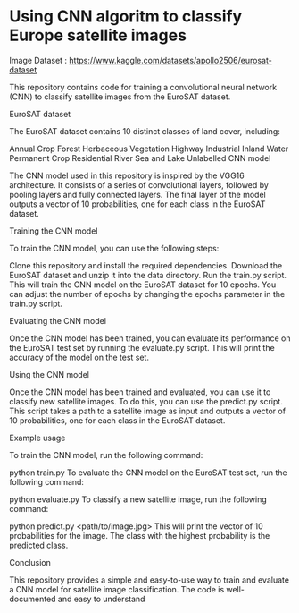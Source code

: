 # Using CNN algoritm to classify Europe satellite images 
Image Dataset : https://www.kaggle.com/datasets/apollo2506/eurosat-dataset

This repository contains code for training a convolutional neural network (CNN) to classify satellite images from the EuroSAT dataset.

EuroSAT dataset

The EuroSAT dataset contains 10 distinct classes of land cover, including:

Annual Crop
Forest
Herbaceous Vegetation
Highway
Industrial
Inland Water
Permanent Crop
Residential
River
Sea and Lake
Unlabelled
CNN model

The CNN model used in this repository is inspired by the VGG16 architecture. It consists of a series of convolutional layers, followed by pooling layers and fully connected layers. The final layer of the model outputs a vector of 10 probabilities, one for each class in the EuroSAT dataset.

Training the CNN model

To train the CNN model, you can use the following steps:

Clone this repository and install the required dependencies.
Download the EuroSAT dataset and unzip it into the data directory.
Run the train.py script.
This will train the CNN model on the EuroSAT dataset for 10 epochs. You can adjust the number of epochs by changing the epochs parameter in the train.py script.

Evaluating the CNN model

Once the CNN model has been trained, you can evaluate its performance on the EuroSAT test set by running the evaluate.py script. This will print the accuracy of the model on the test set.

Using the CNN model

Once the CNN model has been trained and evaluated, you can use it to classify new satellite images. To do this, you can use the predict.py script. This script takes a path to a satellite image as input and outputs a vector of 10 probabilities, one for each class in the EuroSAT dataset.

Example usage

To train the CNN model, run the following command:

python train.py
To evaluate the CNN model on the EuroSAT test set, run the following command:

python evaluate.py
To classify a new satellite image, run the following command:

python predict.py <path/to/image.jpg>
This will print the vector of 10 probabilities for the image. The class with the highest probability is the predicted class.

Conclusion

This repository provides a simple and easy-to-use way to train and evaluate a CNN model for satellite image classification. The code is well-documented and easy to understand
